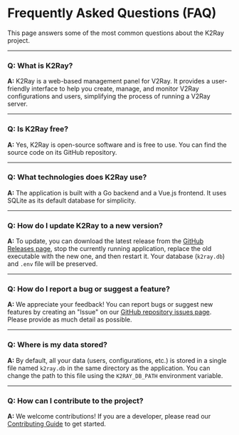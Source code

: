 # Frequently Asked Questions (FAQ)

This page answers some of the most common questions about the K2Ray project.

---

### **Q: What is K2Ray?**

**A:** K2Ray is a web-based management panel for V2Ray. It provides a user-friendly interface to help you create, manage, and monitor V2Ray configurations and users, simplifying the process of running a V2Ray server.

---

### **Q: Is K2Ray free?**

**A:** Yes, K2Ray is open-source software and is free to use. You can find the source code on its GitHub repository.

---

### **Q: What technologies does K2Ray use?**

**A:** The application is built with a Go backend and a Vue.js frontend. It uses SQLite as its default database for simplicity.

---

### **Q: How do I update K2Ray to a new version?**

**A:** To update, you can download the latest release from the [GitHub Releases page](https://github.com/your-username/k2ray/releases), stop the currently running application, replace the old executable with the new one, and then restart it. Your database (`k2ray.db`) and `.env` file will be preserved.

---

### **Q: How do I report a bug or suggest a feature?**

**A:** We appreciate your feedback! You can report bugs or suggest new features by creating an "Issue" on our [GitHub repository issues page](https://github.com/your-username/k2ray/issues). Please provide as much detail as possible.

---

### **Q: Where is my data stored?**

**A:** By default, all your data (users, configurations, etc.) is stored in a single file named `k2ray.db` in the same directory as the application. You can change the path to this file using the `K2RAY_DB_PATH` environment variable.

---

### **Q: How can I contribute to the project?**

**A:** We welcome contributions! If you are a developer, please read our [Contributing Guide](../developer/contributing.md) to get started.